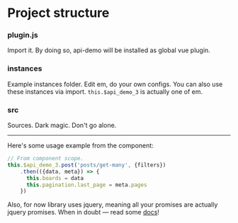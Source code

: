 # Project structure

### plugin.js
Import it. By doing so, api-demo will be installed as global vue plugin.

### instances
Example instances folder. Edit em, do your own configs. You can also use these instances via import.
`this.$api_demo_3` is actually one of em.

### src
Sources. Dark magic. Don't go alone.

---------------------

Here's some usage example from the component:

``` js
// From component scope.
this.$api_demo_3.post('posts/get-many', {filters})
    .then(({data, meta}) => {
      this.boards = data
      this.pagination.last_page = meta.pages
    })
```

Also, for now library uses jquery, meaning all your promises are actually jquery promises. When in doubt — read some [docs](http://api.jquery.com/jquery.ajax/)!


